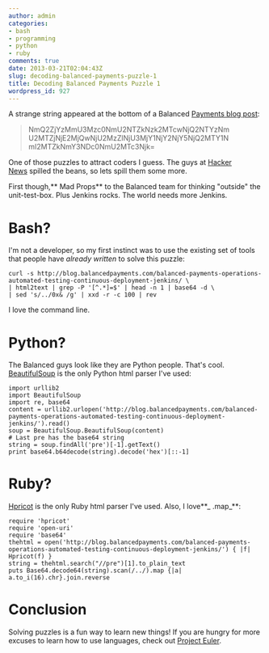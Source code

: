 ```yaml
---
author: admin
categories:
- bash
- programming
- python
- ruby
comments: true
date: 2013-03-21T02:04:43Z
slug: decoding-balanced-payments-puzzle-1
title: Decoding Balanced Payments Puzzle 1
wordpress_id: 927
---
```


A strange string appeared at the bottom of a Balanced [Payments blog post](http://blog.balancedpayments.com/balanced-payments-operations-automated-testing-continuous-deployment-jenkins/):


> NmQ2ZjYzMmU3Mzc0NmU2NTZkNzk2MTcwNjQ2NTYzNm
U2MTZjNjE2MjQwNjU2MzZlNjU3MjY1NjY2NjY5NjQ2MTY1N
mI2MTZkNmY3NDc0NmU2MTc3Njk=


One of those puzzles to attract coders I guess. The guys at [Hacker News](https://news.ycombinator.com/item?id=5409062) spilled the beans, so lets spill them some more.

First though,** Mad Props** to the Balanced team for thinking "outside" the unit-test-box. Plus Jenkins rocks. The world needs more Jenkins. 


# Bash?


I'm not a developer, so my first instinct was to use the existing set of tools that people have _already written_ to solve this puzzle:

    
    curl -s http://blog.balancedpayments.com/balanced-payments-operations-automated-testing-continuous-deployment-jenkins/ \
    | html2text | grep -P '[^.*]=$' | head -n 1 | base64 -d \
    | sed 's/../0x& /g' | xxd -r -c 100 | rev


I love the command line.


# Python?


The Balanced guys look like they are Python people. That's cool. [BeautifulSoup](http://www.crummy.com/software/BeautifulSoup/) is the only Python html parser I've used:

    
    import urllib2
    import BeautifulSoup
    import re, base64
    content = urllib2.urlopen('http://blog.balancedpayments.com/balanced-payments-operations-automated-testing-continuous-deployment-jenkins/').read()
    soup = BeautifulSoup.BeautifulSoup(content)
    # Last pre has the base64 string
    string = soup.findAll('pre')[-1].getText()
    print base64.b64decode(string).decode('hex')[::-1]




# Ruby?


[Hpricot](https://github.com/hpricot/hpricot) is the only Ruby html parser I've used. Also, I love**_ .map_**:

    
    require 'hpricot'
    require 'open-uri'
    require 'base64'
    thehtml = open('http://blog.balancedpayments.com/balanced-payments-operations-automated-testing-continuous-deployment-jenkins/') { |f| Hpricot(f) }
    string = thehtml.search("//pre")[1].to_plain_text
    puts Base64.decode64(string).scan(/../).map {|a| a.to_i(16).chr}.join.reverse




# Conclusion


Solving puzzles is a fun way to learn new things! If you are hungry for more excuses to learn how to use languages, check out [Project Euler](https://projecteuler.net/).
